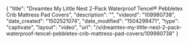 {
    "title": "Dreamtex My Little Nest 2-Pack Waterproof Tencel&reg; Pebbletex Crib Mattress Pad Covers",
    "description": "",
    "videoid": "109980738",
    "date_created": "1502521074",
    "date_modified": "1504299471",
    "type": "captivate",
    "layout": "video",
    "url": "\/v\/dreamtex-my-little-nest-2-pack-waterproof-tencel-pebbletex-crib-mattress-pad-covers\/109980738"
}